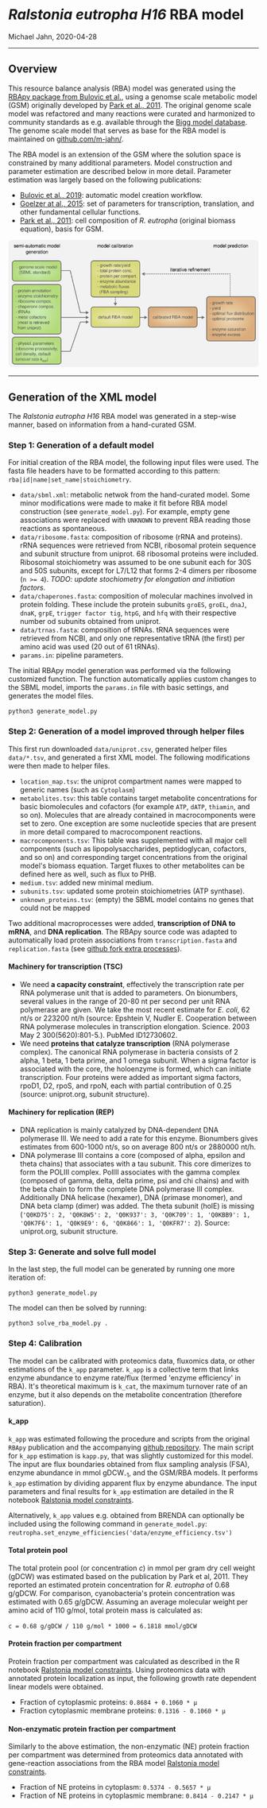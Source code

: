 *Ralstonia eutropha H16* RBA model
================
Michael Jahn,
2020-04-28

***

## Overview

This resource balance analysis (RBA) model was generated using the [RBApy package from Bulovic et al.](https://doi.org/10.1016/j.ymben.2019.06.001), using a genomse scale metabolic model (GSM) originally developed by [Park et al., 2011](http://bmcsystbiol.biomedcentral.com/articles/10.1186/1752-0509-5-101). The original genome scale model was refactored and many reactions were curated and harmonized to community standards as e.g. available through the [Bigg model database](bigg.ucsd.edu/). The genome scale model that serves as base for the RBA model is maintained on [github.com/m-jahn/](https://github.com/m-jahn/genome-scale-models).

The RBA model is an extension of the GSM where the solution space is constrained by many additional parameters. Model construction and parameter estimation are described below in more detail. Parameter estimation was largely based on the following publications:

 - [Bulovic et al., 2019](https://doi.org/10.1016/j.ymben.2019.06.001): automatic model creation workflow.
 - [Goelzer at al., 2015](https://doi.org/10.1016/j.ymben.2015.10.003): set of parameters for transcription, translation, and other fundamental cellular functions.
 - [Park et al., 2011](http://bmcsystbiol.biomedcentral.com/articles/10.1186/1752-0509-5-101): cell composition of *R. eutropha* (original biomass equation), basis for GSM.

<p align="center">
  <img src="figures/RBA_model_generation.png" />
</p>

----------

## Generation of the XML model

The *Ralstonia eutropha H16* RBA model was generated in a step-wise manner,
based on information from a hand-curated GSM. 


### Step 1: Generation of a default model

For initial creation of the RBA model, the following input files were used. The fasta file headers have to be formatted according to this pattern: `rba|id|name|set_name|stoichiometry`.

 - `data/sbml.xml`: metabolic netwok from the hand-curated model. Some minor modifications were made to make it fit before RBA model construction (see `generate_model.py`). For example, empty gene associations were replaced with `UNKNOWN` to prevent RBA reading those reactions as spontaneous.
 - `data/ribosome.fasta`: composition of ribosome (rRNA and proteins). rRNA sequences were retrieved from NCBI, ribosomal protein sequence and subunit structure from uniprot. 68 ribosomal proteins were included. Ribosomal stoichiometry was assumed to be one subunit each for 30S and 50S subunits, except for L7/L12 that forms 2-4 dimers per ribosome (`n >= 4`). *TODO: update stochiometry for elongation and initiation factors.*
 - `data/chaperones.fasta`: composition of molecular machines involved in protein folding. These include the protein subunits `groES`, `groEL`, `dnaJ`, `dnaK`, `grpE`, `trigger factor tig`, `htpG`, and `hfq` with their respective number od subunits obtained from uniprot.
 - `data/trnas.fasta`: composition of tRNAs. tRNA sequences were retrieved from NCBI, and only one representative tRNA (the first) per amino acid was used (20 out of 61 tRNAs).
 - `params.in`: pipeline parameters.

The initial RBApy model generation was performed via the following customized function. The function automatically applies custom changes to the SBML model, imports the `params.in` file with basic settings, and generates the model files.

```
python3 generate_model.py
```

### Step 2: Generation of a model improved through helper files

This first run downloaded `data/uniprot.csv`, generated helper files `data/*.tsv`, and generated a first XML model. The following modifications were then made to helper files.

 - `location_map.tsv`: the uniprot compartment names were mapped to generic names (such as `Cytoplasm`)
 - `metabolites.tsv`: this table contains target metabolite concentrations for basic biomolecules and cofactors (for example `ATP`, `dATP`, `thiamin`, and so on). Molecules that are already contained in macrocomponents were set to zero. One exception are some nucleotide species that are present in more detail compared to macrocomponent reactions.
 - `macrocomponents.tsv`: This table was supplemented with all major cell components (such as lipopolysaccharides, peptidoglycan, cofactors, and so on) and corresponding target concentrations from the original model's biomass equation. Target fluxes to other metabolites can be defined here as well, such as flux to PHB.
 - `medium.tsv`: added new minimal medium.
 - `subunits.tsv`: updated some protein stoichiometries (ATP synthase).
 - `unknown_proteins.tsv`: (empty) the SBML model contains no genes that could not be mapped

Two additional macroprocesses were added, **transcription of DNA to mRNA**, and **DNA replication**. 
The RBApy source code was adapted to automatically load protein associations from `transcription.fasta` and `replication.fasta` (see [github fork extra processes](https://github.com/m-jahn/RBApy/tree/extra_processes)). 

#### Machinery for transcription (TSC)

 - We need **a capacity constraint**, effectively the transcription rate per RNA polymerase unit that is added to parameters. On bionumbers, several values in the range of 20-80 nt per second per unit RNA polymerase are given. We take the most recent estimate for *E. coli*, 62 nt/s or 223200 nt/h (source: Epshtein V, Nudler E. Cooperation between RNA polymerase molecules in transcription elongation. Science. 2003 May 2 300(5620):801-5.). PubMed ID12730602.
- We need **proteins that catalyze transcription** (RNA polymerase complex). The canonical RNA polymerase in bacteria consists of 2 alpha, 1 beta, 1 beta prime, and 1 omega subunit. When a sigma factor is associated with the core, the holoenzyme is formed, which can initiate transcription. Four proteins were added as important sigma factors, rpoD1, D2, rpoS, and rpoN, each with partial contribution of 0.25 (source: uniprot.org, subunit structure).

#### Machinery for replication (REP)

- DNA replication is mainly catalyzed by DNA-dependent DNA polymerase III. We need to add a rate for this enzyme. Bionumbers gives estimates from 600-1000 nt/s, so on average 800 nt/s or 2880000 nt/h.
- DNA polymerase III contains a core (composed of alpha, epsilon and theta chains) that associates with a tau subunit. This core dimerizes to form the POLIII complex. PolIII associates with the gamma complex (composed of gamma, delta, delta prime, psi and chi chains) and with the beta chain to form the complete DNA polymerase III complex.
Additionally DNA helicase (hexamer), DNA (primase monomer), and DNA beta clamp (dimer) was added. The theta subunit (holE) is missing (`'Q0KD75': 2, 'Q0K8W5': 2, 'Q0K937': 3, 'Q0K709': 1, 'Q0KBB9': 1, 'Q0K7F6': 1, 'Q0K9E9': 6, 'Q0K866': 1, 'Q0KFR7': 2`). Source: uniprot.org, subunit structure.

### Step 3: Generate and solve full model

In the last step, the full model can be generated by running one more iteration of:
```
python3 generate_model.py
```

The model can then be solved by running:

```
python3 solve_rba_model.py .
```

### Step 4: Calibration

The model can be calibrated with proteomics data, fluxomics data, or other estimations of the `k_app` parameter. `k_app` is a collective term that links enzyme abundance to enzyme rate/flux (termed 'enzyme efficiency' in RBA). It's theoretical maximum is `k_cat`, the maximum turnover rate of an enzyme, but it also depends on the metabolite concentration (therefore saturation).

#### k_app

`k_app` was estimated following the procedure and scripts from the original `RBApy` publication and the accompanying [github repository](https://github.com/SysBioInra/RBApy). The main script for `k_app` estimation is `kapp.py`, that was slightly customized for this model. The input are flux boundaries obtained from flux sampling analysis (FSA), enzyme abundance in mmol gDCW<sub>-1</sub>, and the GSM/RBA models. It performs `k_app` estimation by dividing apparent flux by enzyme abundance. The input parameters and final results for `k_app` estimation are detailed in the R notebook [Ralstonia model constraints](https://m-jahn.github.io/R-notebooks/Ralstonia_model_constraints.nb.html).

Alternatively, `k_app` values e.g. obtained from BRENDA can optionally be included using the following command in `generate_model.py`:    `reutropha.set_enzyme_efficiencies('data/enzyme_efficiency.tsv')`

#### Total protein pool

The total protein pool (or concentration _c_) in mmol per gram dry cell weight (gDCW) was estimated based on the publication by Park et al, 2011. They reported an estimated protein concentration for _R. eutropha_ of 0.68 g/gDCW. For comparison, cyanobacteria's protein concentration was estimated with 0.65 g/gDCW. Assuming an average molecular weight per amino acid of 110 g/mol, total protein mass is calculated as:

`c = 0.68 g/gDCW / 110 g/mol * 1000 = 6.1818 mmol/gDCW`

#### Protein fraction per compartment

Protein fraction per compartment was calculated as described in the R notebook [Ralstonia model constraints](https://m-jahn.github.io/R-notebooks/Ralstonia_model_constraints.nb.html). Using proteomics data with annotated protein localization as input, the following growth rate dependent linear models were obtained.

- Fraction of cytoplasmic proteins: `0.8684 + 0.1060 * µ`
- Fraction cytoplasmic membrane proteins: `0.1316 - 0.1060 * µ`

#### Non-enzymatic protein fraction per compartment

Similarly to the above estimation, the non-enzymatic (NE) protein fraction per compartment was determined from proteomics data annotated with gene-reaction associations from the RBA model [Ralstonia model constraints](https://m-jahn.github.io/R-notebooks/Ralstonia_model_constraints.nb.html). 

- Fraction of NE proteins in cytoplasm: `0.5374 - 0.5657 * µ`
- Fraction of NE proteins in cytoplasmic membrane: `0.8414 - 0.2147 * µ`
